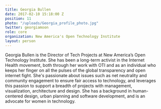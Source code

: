 ```yaml
---
title: Georgia Bullen
date: 2017-02-10 15:18:00 Z
position: 11
photo: "/uploads/Georgia_profile_photo.jpg"
twitter: georgiamoon
role: core
organization: New America's Open Technology Institute
layout: person
---
```


Georgia Bullen is the Director of Tech Projects at New America’s Open Technology Institute. She has been a long-term activist in the Internet Health movement, both through her work with OTI and as an individual who keeps her finger on all the pulses of the global transparency and open internet fight. She's passionate about issues such as net neutrality and community engagement to ensure fair access to technology, and leverages this passion to support a breadth of projects with management, visualization, architecture and design. She has a background in human-centered design, urban planning and software development, and is an advocate for women in technology.